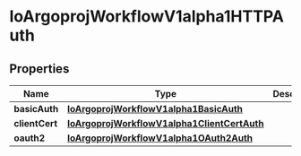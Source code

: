 
# IoArgoprojWorkflowV1alpha1HTTPAuth

## Properties
Name | Type | Description | Notes
------------ | ------------- | ------------- | -------------
**basicAuth** | [**IoArgoprojWorkflowV1alpha1BasicAuth**](IoArgoprojWorkflowV1alpha1BasicAuth.md) |  |  [optional]
**clientCert** | [**IoArgoprojWorkflowV1alpha1ClientCertAuth**](IoArgoprojWorkflowV1alpha1ClientCertAuth.md) |  |  [optional]
**oauth2** | [**IoArgoprojWorkflowV1alpha1OAuth2Auth**](IoArgoprojWorkflowV1alpha1OAuth2Auth.md) |  |  [optional]



